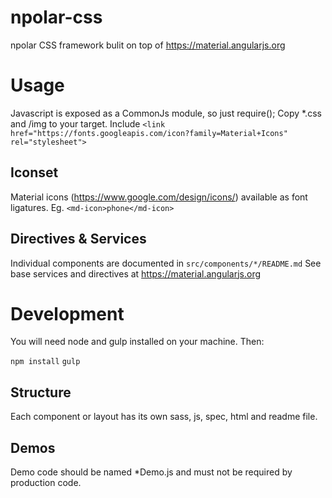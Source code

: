 # npolar-css
npolar CSS framework bulit on top of https://material.angularjs.org

# Usage
Javascript is exposed as a CommonJs module, so just require();
Copy \*.css and /img to your target.
Include ```<link href="https://fonts.googleapis.com/icon?family=Material+Icons" rel="stylesheet">```

## Iconset
Material icons (https://www.google.com/design/icons/) available as font ligatures.
Eg. ```<md-icon>phone</md-icon>```

## Directives & Services
Individual components are documented in ```src/components/*/README.md```
See base services and directives at https://material.angularjs.org

# Development
You will need node and gulp installed on your machine. Then:

`npm install`
`gulp`

## Structure
Each component or layout has its own sass, js, spec, html and readme file.

## Demos
Demo code should be named \*Demo.js and must not be required by production code.
